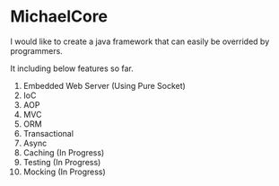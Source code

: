 # MichaelCore

I would like to create a java framework that can easily be overrided by programmers.

It including below features so far.

1. Embedded Web Server (Using Pure Socket)
2. IoC
3. AOP
4. MVC
5. ORM
6. Transactional
7. Async
8. Caching (In Progress)
9. Testing (In Progress)
10. Mocking (In Progress)
